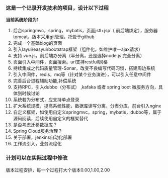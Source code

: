 ### 这是一个记录开发技术的项目，设计以下过程

**当前系统阶段为1**

 1. 后台springmvc，spring，mybatis，页面jstl+jsp（ 前后端绑定），服务器tomcat，版本采用git管理，托管于github
 2. 完成一个基础blog的页面
 3. 引入layui/easyui/bootstrap框架（组件化，如维护唯一ajax请求）
 4. 支持 vue.js，前后端办分离（半分离，还是选择node.js 完全分离）
 5. 页面引入中间件，页面搜索。url支持restfull风格
 51. 持续集成之代码质量管理-Sonar，改变不良编写代码习惯，搭建周边系统
 6. 引入中间件，redis，mq等（针对某个业务演进），可以引入任意中间件
 61. 完善后台进程辅助功能,补偿系统
 7. 支持RPC，引入dubbo（分布式） ,kafaka 或者  spring boot 微服务方向，具体到时候讨论
 71. 系统若为分布式，应支持单点登录
 72. 扩大系统规模，提高系统性能，数据库读写分离，分表分库，前台引入nginx
 8. 自定义框架，如使用自定义springmvc，spring，mybatis，dubbo等，属于源码阅读，后续使用自定义的框架替代
 81. 是否考虑迁移数据库？
 82. Spring Cloud服务治理？
 9. 关于部署，jenkins自动化部署
 10. 工作流引入，业务流程化
 
### 计划可以在实际过程中修改
版本过程安排，每一个过程打大个版本0.00,1.00,2.00